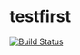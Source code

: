 # testfirst

[![Build Status](https://travis-ci.org/mikezentz/testfirst.svg?branch=master)](https://travis-ci.org/mikezentz/testfirst)

